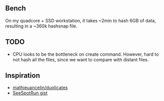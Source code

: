 ## Bench
On my quadcore + SSD workstation, it takes ~2min to hash 6GB of data, resulting in a ~360k hashsnap file.

## TODO
- CPU looks to be the bottleneck on create command. However, hard to not hash all the files, since we
want to compare with distant files.

## Inspiration
- [mathieuancelin/duplicates](https://github.com/mathieuancelin/duplicates/blob/master/duplicates.go)
- [SeeSpotRun gist](https://gist.github.com/SeeSpotRun/456b88424841d7ae735f)
